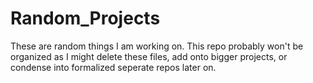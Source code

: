 # Random_Projects


These are random things I am working on. This repo probably won't be organized as I might delete these files, add onto bigger projects, or condense into formalized seperate repos later on. 
